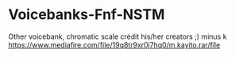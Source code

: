 # Voicebanks-Fnf-NSTM
Other voicebank, chromatic scale crédit his/her creators ;)
minus k https://www.mediafire.com/file/19q8tr9xr0j7hq0/m.kayito.rar/file
